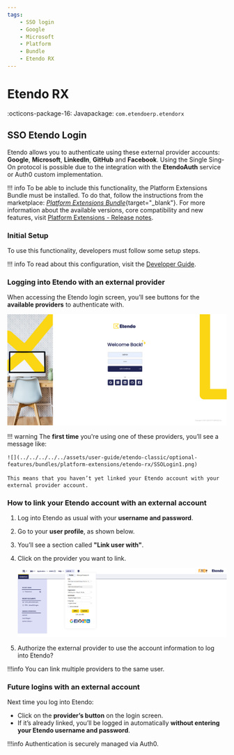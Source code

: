 ```yaml
---
tags: 
    - SSO login 
    - Google
    - Microsoft
    - Platform
    - Bundle
    - Etendo RX
---
```


# Etendo RX
:octicons-package-16: Javapackage: `com.etendoerp.etendorx`

## SSO Etendo Login

Etendo allows you to authenticate using these external provider accounts: **Google**, **Microsoft**, **LinkedIn**, **GitHub** and **Facebook**. Using the Single Sing-On protocol is possible due to the integration with the **EtendoAuth** service or Auth0 custom implementation.

!!! info
    To be able to include this functionality, the Platform Extensions Bundle must be installed. To do that, follow the instructions from the marketplace: [_Platform Extensions Bundle_](https://marketplace.etendo.cloud/#/product-details?module=5AE4A287F2584210876230321FBEE614){target="\_blank"}. For more information about the available versions, core compatibility and new features, visit [Platform Extensions - Release notes](../../../../../whats-new/release-notes/etendo-classic/bundles/platform-extensions/release-notes.md).

### Initial Setup

To use this functionality, developers must follow some setup steps.

!!! info
    To read about this configuration, visit the [Developer Guide](../../../../../developer-guide/etendo-classic/bundles/platform/etendo-rx.md#etendo-sso-login).

### Logging into Etendo with an external provider

When accessing the Etendo login screen, you’ll see buttons for the **available providers** to authenticate with.

![](../../../../../assets/user-guide/etendo-classic/optional-features/bundles/platform-extensions/etendo-rx/SSOLogin2.png)

!!! warning
    The **first time** you're using one of these providers, you’ll see a message like:

    ![](../../../../../assets/user-guide/etendo-classic/optional-features/bundles/platform-extensions/etendo-rx/SSOLogin1.png)

    This means that you haven’t yet linked your Etendo account with your external provider account.

### How to link your Etendo account with an external account

1. Log into Etendo as usual with your **username and password**.  
2. Go to your **user profile**, as shown below.  
3. You’ll see a section called **"Link user with"**.  
4. Click on the provider you want to link.

    ![](../../../../../assets/user-guide/etendo-classic/optional-features/bundles/platform-extensions/etendo-rx/SSOLogin3.png)

5. Authorize the external provider to use the account information to log into Etendo? 

!!!info
    You can link multiple providers to the same user.


### Future logins with an external account

Next time you log into Etendo:

- Click on the **provider’s button** on the login screen.
- If it’s already linked, you’ll be logged in automatically **without entering your Etendo username and password**.

!!!info
    Authentication is securely managed via Auth0.